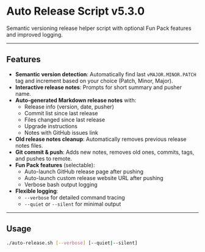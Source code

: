 # Auto Release Script v5.3.0

Semantic versioning release helper script with optional Fun Pack features and improved logging.

---

## Features

- **Semantic version detection**: Automatically find last `vMAJOR.MINOR.PATCH` tag and increment based on your choice (Patch, Minor, Major).
- **Interactive release notes**: Prompts for short summary and pusher name.
- **Auto-generated Markdown release notes** with:
  - Release info (version, date, pusher)
  - Commit list since last release
  - Files changed since last release
  - Upgrade instructions
  - Notes with GitHub issues link
- **Old release notes cleanup**: Automatically removes previous release notes files.
- **Git commit & push**: Adds new notes, removes old ones, commits, tags, and pushes to remote.
- **Fun Pack features** (selectable):
  - Auto-launch GitHub release page after pushing
  - Auto-launch custom release website URL after pushing
  - Verbose bash output logging
- **Flexible logging**:
  - `--verbose` for detailed command tracing
  - `--quiet` or `--silent` for minimal output

---

## Usage

```bash
./auto-release.sh [--verbose] [--quiet|--silent]